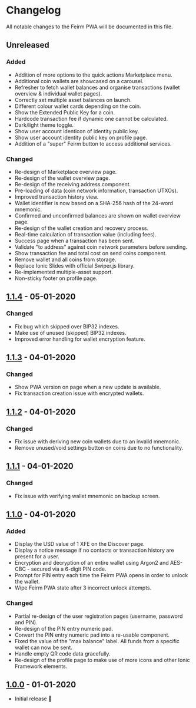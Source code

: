 # Changelog

All notable changes to the Feirm PWA will be documented in this file.

## Unreleased
### Added
* Addition of more options to the quick actions Marketplace menu.
* Additional coin wallets are showcased on a carousel.
* Refresher to fetch wallet balances and organise transactions (wallet overview & individual wallet pages).
* Correctly set multiple asset balances on launch.
* Different colour wallet cards depending on the coin.
* Show the Extended Public Key for a coin.
* Hardcode transaction fee if dynamic one cannot be calculated.
* Dark/light theme toggle.
* Show user account identicon of identity public key.
* Show user account identity public key on profile page.
* Addition of a "super" Feirm button to access additional services.

### Changed
* Re-design of Marketplace overview page.
* Re-design of the wallet overview page.
* Re-design of the receiving address component.
* Pre-loading of data (coin network information, transaction UTXOs).
* Improved transaction history view.
* Wallet identifier is now based on a SHA-256 hash of the 24-word mnemonic.
* Confirmed and unconfirmed balances are shown on wallet overview page.
* Re-design of the wallet creation and recovery process.
* Real-time calculation of transaction value (including fees).
* Success page when a transaction has been sent.
* Validate "to address" against coin network parameters before sending.
* Show transaction fee and total cost on send coins component.
* Remove wallet and all coins from storage.
* Replace Ionic Slides with official Swiper.js library.
* Re-implemented multiple-asset support.
* Non-sticky footer on profile page.

## [1.1.4](https://github.com/feirm/app/commits/1.1.4) - 05-01-2020
### Changed
* Fix bug which skipped over BIP32 indexes.
* Make use of unused (skipped) BIP32 indexes.
* Improved error handling for wallet encryption feature.

## [1.1.3](https://github.com/feirm/app/commits/1.1.3) - 04-01-2020
### Changed
* Show PWA version on page when a new update is available.
* Fix transaction creation issue with encrypted wallets.

## [1.1.2](https://github.com/feirm/app/commits/1.1.2) - 04-01-2020
### Changed
* Fix issue with deriving new coin wallets due to an invalid mnemonic.
* Remove unused/void settings button on coins due to no functionality.

## [1.1.1](https://github.com/feirm/app/commits/1.1.1) - 04-01-2020
### Changed
* Fix issue with verifying wallet mnemonic on backup screen.

## [1.1.0](https://github.com/feirm/app/commits/1.1.0) - 04-01-2020
### Added
* Display the USD value of 1 XFE on the Discover page.
* Display a notice message if no contacts or transaction history are present for a user.
* Encryption and decryption of an entire wallet using Argon2 and AES-CBC - secured via a 6-digit PIN code.
* Prompt for PIN entry each time the Feirm PWA opens in order to unlock the wallet.
* Wipe Feirm PWA state after 3 incorrect unlock attempts.

### Changed
* Partial re-design of the user registration pages (username, password and PIN).
* Re-design of the PIN entry numeric pad.
* Convert the PIN entry numeric pad into a re-usable component.
* Fixed the value of the "max balance" label. All funds from a specific wallet can now be sent.
* Handle empty QR code data gracefully.
* Re-design of the profile page to make use of more icons and other Ionic Framework elements.


## [1.0.0](https://github.com/feirm/app/commits/1.0.0) - 01-01-2020
* Initial release 🥳
